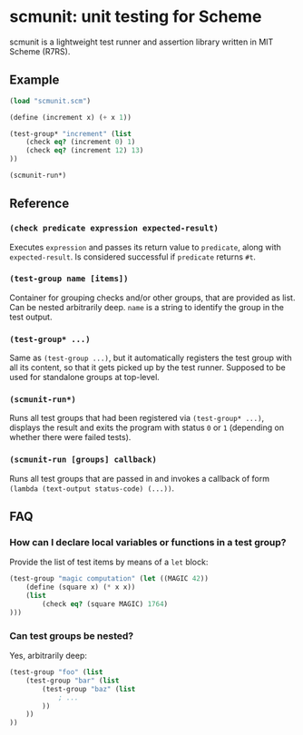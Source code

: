# scmunit: unit testing for Scheme

scmunit is a lightweight test runner and assertion library written in MIT Scheme (R7RS).

## Example

```scheme
(load "scmunit.scm")

(define (increment x) (+ x 1))

(test-group* "increment" (list
    (check eq? (increment 0) 1)
    (check eq? (increment 12) 13)
))

(scmunit-run*)
```

## Reference

### `(check predicate expression expected-result)`

Executes `expression` and passes its return value to `predicate`, along with `expected-result`. Is considered successful if `predicate` returns `#t`.

### `(test-group name [items])`

Container for grouping checks and/or other groups, that are provided as list. Can be nested arbitrarily deep. `name` is a string to identify the group in the test output.

### `(test-group* ...)`

Same as `(test-group ...)`, but it automatically registers the test group with all its content, so that it gets picked up by the test runner. Supposed to be used for standalone groups at top-level.

### `(scmunit-run*)`

Runs all test groups that had been registered via `(test-group* ...)`, displays the result and exits the program with status `0` or `1` (depending on whether there were failed tests).

### `(scmunit-run [groups] callback)`

Runs all test groups that are passed in and invokes a callback of form `(lambda (text-output status-code) (...))`.

## FAQ

### How can I declare local variables or functions in a test group?

Provide the list of test items by means of a `let` block:

```scheme
(test-group "magic computation" (let ((MAGIC 42))
    (define (square x) (* x x))
    (list
        (check eq? (square MAGIC) 1764)
)))
```

### Can test groups be nested?

Yes, arbitrarily deep:

```scheme
(test-group "foo" (list
    (test-group "bar" (list
        (test-group "baz" (list
            ; ...
        ))
    ))
))
```

